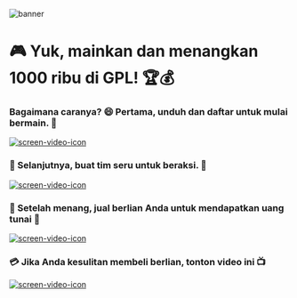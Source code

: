 
![banner](https://github.com/litifer/gpl-app-resources/assets/10615264/f81a9db2-a0dd-41db-9f4c-769a6e9a5b9a)


# 🎮 Yuk, mainkan dan menangkan 1000 ribu di GPL! 🏆💰


### Bagaimana caranya? 😄 Pertama, unduh dan daftar untuk mulai bermain. 📲

[![screen-video-icon](https://github.com/litifer/gpl-app-resources/assets/10615264/b08e5737-29a6-418d-84d5-b8ec65e9f9db)](https://github.com/litifer/gpl-app-resources/assets/10615264/5c5b11f1-b772-4809-bcbd-c4f82e98cb49)

### 📝 Selanjutnya, buat tim seru untuk beraksi. 👥

[![screen-video-icon](https://github.com/litifer/gpl-app-resources/assets/10615264/b08e5737-29a6-418d-84d5-b8ec65e9f9db)](https://github.com/litifer/gpl-app-resources/assets/10615264/ab7ff9e7-dc26-4c00-b90c-3134bf95675e)

### 🎲 Setelah menang, jual berlian Anda untuk mendapatkan uang tunai 💸

[![screen-video-icon](https://github.com/litifer/gpl-app-resources/assets/10615264/b08e5737-29a6-418d-84d5-b8ec65e9f9db)](https://github.com/litifer/gpl-app-resources/assets/10615264/50fc72fd-b7a9-4950-9cdd-92ed8406bc98)

### 💳 Jika Anda kesulitan membeli berlian, tonton video ini 📺

[![screen-video-icon](https://github.com/litifer/gpl-app-resources/assets/10615264/b08e5737-29a6-418d-84d5-b8ec65e9f9db)](https://github.com/litifer/gpl-app-resources/assets/10615264/c351d1a6-1743-41b8-9c0a-596a4f300e1f)
